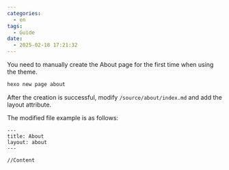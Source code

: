 ```yaml
---
categories:
  - en
tags:
  - Guide
date:
  - 2025-02-18 17:21:32
---
```


You need to manually create the About page for the first time when using the theme.

``` bash
hexo new page about
```

After the creation is successful, modify `/source/about/index.md` and add the layout attribute.

The modified file example is as follows:

```
---
title: About
layout: about
---

//Content
```
